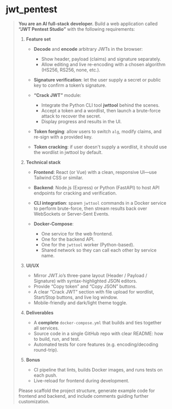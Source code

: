 # jwt_pentest

> **You are an AI full-stack developer.**
> Build a web application called **“JWT Pentest Studio”** with the following requirements:
>
> 1. **Feature set**
>
>    * **Decode** and **encode** arbitrary JWTs in the browser:
>
>      * Show header, payload (claims) and signature separately.
>      * Allow editing and live re-encoding with a chosen algorithm (HS256, RS256, none, etc.).
>    * **Signature verification**: let the user supply a secret or public key to confirm a token’s signature.
>    * **“Crack JWT”** module:
>
>      * Integrate the Python CLI tool **jwttool** behind the scenes.
>      * Accept a token and a wordlist, then launch a brute-force attack to recover the secret.
>      * Display progress and results in the UI.
>    * **Token forging**: allow users to switch `alg`, modify claims, and re-sign with a provided key.
>    * **Token cracking**: if user doesn't supply a wordlist, it should use the wordlist in jwttool by default.
> 2. **Technical stack**
>
>    * **Frontend**: React (or Vue) with a clean, responsive UI—use Tailwind CSS or similar.
>    * **Backend**: Node.js (Express) or Python (FastAPI) to host API endpoints for cracking and verification.
>    * **CLI integration**: spawn `jwttool` commands in a Docker service to perform brute-force, then stream results back over WebSockets or Server-Sent Events.
>    * **Docker-Compose**:
>
>      * One service for the web frontend.
>      * One for the backend API.
>      * One for the `jwttool` worker (Python-based).
>      * Shared network so they can call each other by service name.
> 3. **UI/UX**
>
>    * Mirror JWT.io’s three-pane layout (Header / Payload / Signature) with syntax-highlighted JSON editors.
>    * Provide “Copy token” and “Copy JSON” buttons.
>    * A clear “Crack JWT” section with file upload for wordlist, Start/Stop buttons, and live log window.
>    * Mobile-friendly and dark/light theme toggle.
> 4. **Deliverables**
>
>    * A **complete** `docker-compose.yml` that builds and ties together all services.
>    * Source code in a single GitHub repo with clear README: how to build, run, and test.
>    * Automated tests for core features (e.g. encoding/decoding round-trip).
> 5. **Bonus**
>
>    * CI pipeline that lints, builds Docker images, and runs tests on each push.
>    * Live-reload for frontend during development.
>
> Please scaffold the project structure, generate example code for frontend and backend, and include comments guiding further customization.
